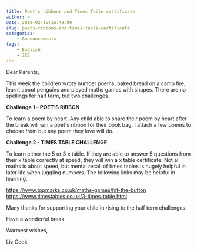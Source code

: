 ```yaml
---
title: Poet's ribbons and Times Table certificate
author: ~
date: 2019-02-15T16:49:00
slug: poets-ribbons-and-times-table-certificate
categories:
    - Announcements
tags:
    - English
    - 2EE
---
```


Dear Parents,

This week the children wrote number poems, baked bread on a camp fire, learnt about penguins and played maths games with shapes. There are no spellings for half term, but two challenges.  

**Challenge 1 – POET’S RIBBON**

To learn a poem by heart. Any child able to share their poem by heart after the break will win a poet's ribbon for their book bag.  I attach a few poems to choose from but any poem they love will do. 

**Challenge 2 - TIMES TABLE CHALLENGE**

To learn either the 5 or 3 x table. If they are able to answer 5 questions from their x table correctly at speed, they will win a x table certificate. Not all maths is about speed, but mental recall of times tables is hugely helpful in later life when juggling numbers. The following links may be helpful in learning.

https://www.topmarks.co.uk/maths-games/hit-the-button
https://www.timestables.co.uk/3-times-table.html

Many thanks for supporting your child in rising to the half term challenges.  

Have a wonderful break.

Warmest wishes,

Liz Cook

